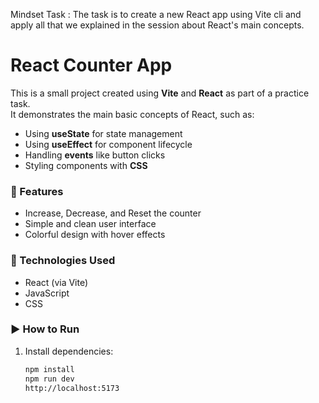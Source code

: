 Mindset Task : The task is to create a new React app using Vite cli and apply all that we explained in the session about React's main concepts.

# React Counter App
This is a small project created using **Vite** and **React** as part of a practice task.  
It demonstrates the main basic concepts of React, such as:

- Using **useState** for state management  
- Using **useEffect** for component lifecycle  
- Handling **events** like button clicks  
- Styling components with **CSS**

### 🚀 Features
- Increase, Decrease, and Reset the counter  
- Simple and clean user interface  
- Colorful design with hover effects  

### 🧠 Technologies Used
- React (via Vite)
- JavaScript
- CSS

### ▶️ How to Run
1. Install dependencies:
   ```bash
   npm install
   npm run dev
   http://localhost:5173